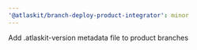 ```yaml
---
'@atlaskit/branch-deploy-product-integrator': minor
---
```


Add .atlaskit-version metadata file to product branches
